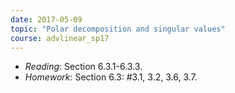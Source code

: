 ```yaml
---
date: 2017-05-09
topic: "Polar decomposition and singular values"
course: advlinear_sp17
---
```


- *Reading*: Section 6.3.1-6.3.3.
- *Homework*: Section 6.3: #3.1, 3.2, 3.6, 3.7.
